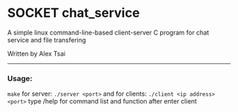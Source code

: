 SOCKET chat_service
========
A simple linux command-line-based client-server C program for chat service and file transfering



Written by Alex Tsai 


---
### Usage:
`make`
for server:
`./server <port>`
and for clients:
`./client <ip address> <port>`
type /help for command list and function after enter client